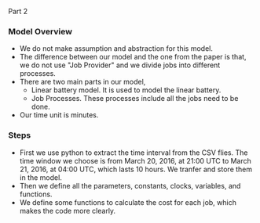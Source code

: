 Part 2

### Model Overview
- We do not make assumption and abstraction for this model.
- The difference between our model and the one from the paper is that, we do not use "Job Provider" and we divide jobs into different processes.
- There are two main parts in our model, 
  - Linear battery model. It is used to model the linear battery.
  - Job Processes. These processes include all the jobs need to be done.
- Our time unit is minutes. 

### Steps
- First we use python to extract the time interval from the CSV flies. The time window we choose is from March 20, 2016, at 21:00 UTC to March 21, 2016, at 04:00 UTC, which lasts 10 hours. We tranfer and store them in the model.
- Then we define all the parameters, constants, clocks, variables, and functions.
- We define some functions to calculate the cost for each job, which makes the code more clearly.
